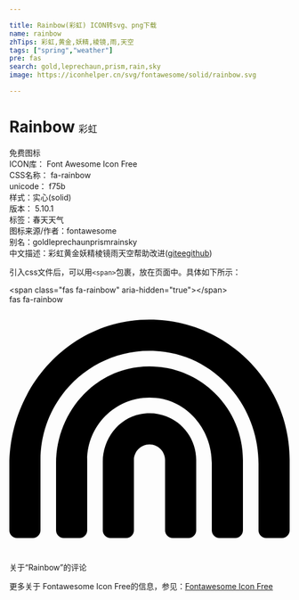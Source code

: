 ```yaml
---

title: Rainbow(彩虹) ICON转svg、png下载
name: rainbow
zhTips: 彩虹,黄金,妖精,棱镜,雨,天空
tags: ["spring","weather"]
pre: fas
search: gold,leprechaun,prism,rain,sky
image: https://iconhelper.cn/svg/fontawesome/solid/rainbow.svg

---
```


# Rainbow  <small style="font-size: 60%;font-weight: 100">彩虹</small>


<div class="detail-page">
<p>
<span><span class="badge-success badge">免费图标</span> </span>
<br/>
<span>
ICON库：
<span class="badge-secondary badge">Font Awesome Icon Free</span> 
</span>
<br/>
<span>
CSS名称：
<span class="badge-secondary badge">fa-rainbow</span> 
</span>
<br/>
<span>
unicode：
<span class="badge-secondary badge">f75b</span> 
<copy-btn content='f75b' btn-title=""></copy-btn>
<copy-btn :content='String.fromCodePoint(parseInt("f75b", 16))' btn-title="复制U"></copy-btn>
</span><br/><span>样式：<span class="badge-light badge">实心(solid)</span></span>
<br/>
<span>
版本：
<span class="badge-secondary badge">5.10.1</span> 
</span><br/><span>标签：<span class="badge-light badge"><router-link to="/tags/spring.html">春天</router-link></span><span class="badge-light badge"><router-link to="/tags/weather.html">天气</router-link></span></span>
<br/>
<span>图标来源/作者：<span class="badge-light badge">fontawesome</span></span> 
<br/>
<span>别名：<span class="badge-light badge">gold</span><span class="badge-light badge">leprechaun</span><span class="badge-light badge">prism</span><span class="badge-light badge">rain</span><span class="badge-light badge">sky</span></span><br/><span class="zh-detail">中文描述：<span class="badge-primary badge">彩虹</span><span class="badge-primary badge">黄金</span><span class="badge-primary badge">妖精</span><span class="badge-primary badge">棱镜</span><span class="badge-primary badge">雨</span><span class="badge-primary badge">天空</span><span class="help-link"><span>帮助改进</span>(<a href="https://gitee.com/liuwave/icon-helper/edit/master/json/fontawesome/solid/rainbow.json" target="_blank" rel="noopener noreferrer">gitee</a><a href="https://github.com/liuwave/icon-helper/edit/master/json/fontawesome/solid/rainbow.json" target="_blank" rel="noopener noreferrer">github</a></span>)</span><br/>
</p>
</div>
<div class="alert alert-dark">
  <i class="fas fa-rainbow fa-xs"></i>
  <i class="fas fa-rainbow fa-sm"></i>
  <i class="fas fa-rainbow fa-lg"></i>
  <i class="fas fa-rainbow fa-2x"></i>
  <i class="fas fa-rainbow fa-3x"></i>
  <i class="fas fa-rainbow fa-5x"></i>
  <i class="fas fa-rainbow fa-7x"></i>
</div>
<div>
  <p>引入css文件后，可以用<code>&lt;span&gt;</code>包裹，放在页面中。具体如下所示：    
  </p>
  <div class="alert alert-primary" style="font-size: 14px">
    &lt;span class="fas fa-rainbow" aria-hidden="true"&gt;&lt;/span&gt;
    <copy-btn content='<span class="fas fa-rainbow" aria-hidden="true"></span>'></copy-btn>
  </div>
  <div class="alert alert-secondary">
    <i class="fas fa-rainbow"
    style="font-size: 24px"
    aria-hidden="true"></i> fas fa-rainbow
    <copy-btn content="fas fa-rainbow" btn-title="复制图标名称"></copy-btn>
  </div>
</div>
<div id="svg" class="svg-wrap">
<svg xmlns="http://www.w3.org/2000/svg" viewBox="0 0 576 512"><path d="M268.3 32.7C115.4 42.9 0 176.9 0 330.2V464c0 8.8 7.2 16 16 16h32c8.8 0 16-7.2 16-16V320C64 186.8 180.9 80.3 317.5 97.9 430.4 112.4 512 214 512 327.8V464c0 8.8 7.2 16 16 16h32c8.8 0 16-7.2 16-16V320c0-165.3-140-298.6-307.7-287.3zm-5.6 96.9C166 142 96 229.1 96 326.7V464c0 8.8 7.2 16 16 16h32c8.8 0 16-7.2 16-16V320c0-74.8 64.5-134.8 140.8-127.4 66.5 6.5 115.2 66.2 115.2 133.1V464c0 8.8 7.2 16 16 16h32c8.8 0 16-7.2 16-16V320c0-114.2-100.2-205.4-217.3-190.4zm6.2 96.3c-45.6 8.9-76.9 51.5-76.9 97.9V464c0 8.8 7.2 16 16 16h32c8.8 0 16-7.2 16-16V320c0-17.6 14.3-32 32-32s32 14.4 32 32v144c0 8.8 7.2 16 16 16h32c8.8 0 16-7.2 16-16V320c0-59.2-53.8-106-115.1-94.1z"/></svg>
</div>
<detail full-name='fa-rainbow'></detail>

<Vssue title="关于“Rainbow”的评论" >关于“Rainbow”的评论</Vssue>
    
<div><p>更多关于  Fontawesome Icon Free的信息，参见：<a target="_blank" href="https://iconhelper.cn/fontawesome.html">Fontawesome Icon Free</a>
</p></div>
